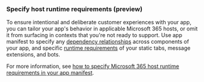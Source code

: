 ### Specify host runtime requirements (preview)

To ensure intentional and deliberate customer experiences with your app, you can tailor your app's behavior in applicable Microsoft 365 hosts, or omit it from surfacing in contexts that you're not ready to support. Use app manifest to specify any [dependency relationships](../m365-apps/specify-runtime-requirements.md#specify-relationships-between-components-of-your-app-elementrelationshipset) across components of your app, and specific [runtime requirements](../m365-apps/specify-runtime-requirements.md#specify-runtime-capability-requirements-for-specific-app-components-requirementset) of your static tabs, message extensions, and bots.

For more information, see [how to specify Microsoft 365 host runtime requirements in your app manifest](../m365-apps/specify-runtime-requirements.md).
